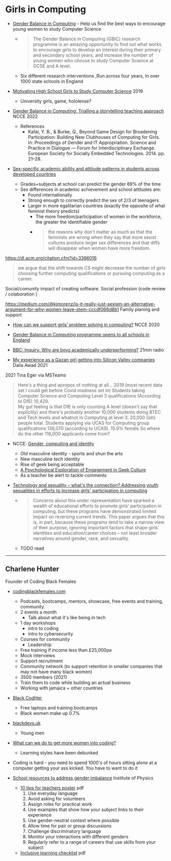 Girls in Computing
==================

* [Gender Balance in Computing](https://teachcomputing.org/gender-balance) - Help us find the best ways to encourage young women to study Computer Science
    * > The Gender Balance in Computing (GBIC) research programme is an amazing opportunity to find out what works to encourage girls to develop an interest during their primary and secondary school years, and increase the number of young women who choose to study Computer Science at GCSE and A level.
    * Six different research interventions ,Run across four years, In over 1000 state schools in England

* [Motivating High School Girls to Study Computer Science](https://dl.acm.org/doi/10.1145/3304221.3325589) 2019
    * University girls, game, hololense?


* [Gender Balance in Computing: Trialling a storytelling teaching approach](https://blog.teachcomputing.org/gender-balance-in-computing-trialling-a-storytelling-teaching-approach/) NCCE 2022
    * References
        * Kafai, Y. B., & Burke, Q., Beyond Game Design for Broadening Participation: Building New Clubhouses of Computing for Girls. In: Proceedings of Gender and IT Appropriation. Science and Practice in Dialogue — Forum for Interdisciplinary Exchange. European Society for Socially Embedded Technologies. 2014. pp. 21–28.

* [Sex-specific academic ability and attitude patterns in students across developed countries](https://doi.org/10.1016/j.intell.2020.101453)
    * Grades+subjects at school can predict the gender 69% of the time
    * Sex differences in academic achievement and school attitudes are:
        * Found internationally
        * Strong enough to correctly predict the sex of 2/3 of teenagers
        * Larger in more egalitarian countries (exactly the opposite of what feminist theory predicts)
            * The more freedom/participation of women in the workforce, the greater the identifiable gender
            * > the reasons why don't matter as much as that the feminists are wrong when they say that more sexist cultures produce larger sex differences and that diffs will disappear when women have more freedom. [](https://twitter.com/Russwarne/status/1533916316234461184)



https://dl.acm.org/citation.cfm?id=3366016

> we argue that the shift towards CS might decrease the number of girls choosing further computing qualifications or pursuing computing as a career.

Social/comunity impact of creating software.
Social profession (code review / colaboration )

https://medium.com/@kjmorenz/is-it-really-just-sexism-an-alternative-argument-for-why-women-leave-stem-cccdf066d8b1
Family planing and support

* [How can we support girls’ problem solving in computing?](https://blog.teachcomputing.org/how-can-we-support-girls-problem-solving-in-computing/) NCCE 2020
* [Gender Balance in Computing programme opens to all schools in England](https://www.raspberrypi.org/blog/gender-balance-in-computing-all-schools-england/)


* [BBC: Inquiry: Why are boys academically underperforming?](https://www.bbc.co.uk/programmes/w3cszl4l) 21min radio

* [My experience as a Gazan girl getting into Silicon Valley companies](https://daliaawad28.medium.com/my-experience-as-a-gazan-girl-getting-into-silicon-valley-companies-488062d769a1) Dalia Awad 2021


2021 Tina Eger via MSTeams
> Here's a thing and apropos of nothing at all... 
> 2019 (most recent data set I could get before Covid madness set in) 
> Students taking Computer Science and Computing Level 3 qualifications (According to DfE) 10,429.  
> My gut feeling is that DfE is only counting A level (doesn't say that explicitly) and there's probably another 10,000 students doing BTEC and Tech levels and whatnot in Computing at level 3.
> 20,000 (ish) people total. 
> Students applying via UCAS for Computing group qualifications 136,070 (according to UCAS). 
> 15.9% female 
> So where do  the other 116,000 applicants come from?

* NCCE: [Gender, computing and identity](https://blog.teachcomputing.org/gender-computing-and-identity/)
    * Old masculine identity - sports and shun the arts
    * New masculine tech identity
    * Rise of geek being acceptable
    * [A Psychological Exploration of Engagement in Geek Culture](https://journals.plos.org/plosone/article?id=10.1371/journal.pone.0142200)
    * As a teacher be alert to tackle comments


* [Technology and sexuality – what's the connection? Addressing youth sexualities in efforts to increase girls' participation in computing](https://www.tandfonline.com/doi/abs/10.1080/17439884.2014.933847)
    * > Concerns about this under representation have sparked a wealth of educational efforts to promote girls’ participation in computing, but these programs have demonstrated limited impact on reversing current trends. This paper argues that this is, in part, because these programs tend to take a narrow view of their purpose, ignoring important factors that shape girls’ identities and education/career choices – not least broader narratives around gender, race, and sexuality.
    * TODO read


---


Charlene Hunter
---------------

Founder of Coding Black Females

* [codingblackfemales.com](https://codingblackfemales.com)
    * Podcasts, bootcamps, mentors, showcase, free events and training, community.
    * 2 events a month
        * Talk about what it's like being in tech
    * 1 day workshops
        * intro to coding
        * intro to cybersecurity
    * Courses for community
        * Leadership
    * Free training if income less than £25,000pa
    * Mock interviews
    * Support recruitment
    * Community network (to support retention in smaller companies that may not have many black women)
    * 3500 members (2021)
    * Train them to code while building an actual business
    * Working with jamaica + other countries
* [Black CodHer](https://blackcodher.com)
    * Free laptops and training bootcamps
    * Black women make up 0.7%
* [blackdevs.uk](https://www.blackdevs.uk/)
    * Young men



* [What can we do to get more women into coding?](https://www.bbc.co.uk/news/business-59045771)
    * Learning styles have been debunked

* Coding is hard - you need to spend 1000's of hours sitting alone at a computer getting your ass kicked. You have to want to do it

* [School resources to address gender imbalance](https://www.iop.org/school-resources-address-gender-imbalance) Institute of Physics
    * [10 tips for teachers poster](https://www.iop.org/sites/default/files/2021-01/IOP-10-inclusive-tips-for-teachers.pdf) pdf
        1. Use everyday language 
        2. Avoid asking for volunteers
        3. Assign roles for practical work
        4. Use examples that show how your subject links to their experience
        5. Use gender-neutral context where possible
        6. Allow time for pair or group discussions
        7. Challenge discriminatory language
        8. Monitor your interactions with different genders
        9. Regularly refer to a range of careers that use skills from your subject
    * [Inclusive learning checklist](https://www.iop.org/sites/default/files/2019-06/Improving-gender-balance-inclusive-checklist.pdf) pdf